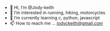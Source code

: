 - 👋 Hi, I’m @Jody-keith
- 👀 I’m interested in running, hiking, motorcycles
- 🌱 I’m currently learning c, python, javascript
- 📫 How to reach me ... jodyckeith@gmail.com

<!---
Jody-keith/Jody-keith is a ✨ special ✨ repository because its `README.md` (this file) appears on your GitHub profile.
You can click the Preview link to take a look at your changes.
--->
